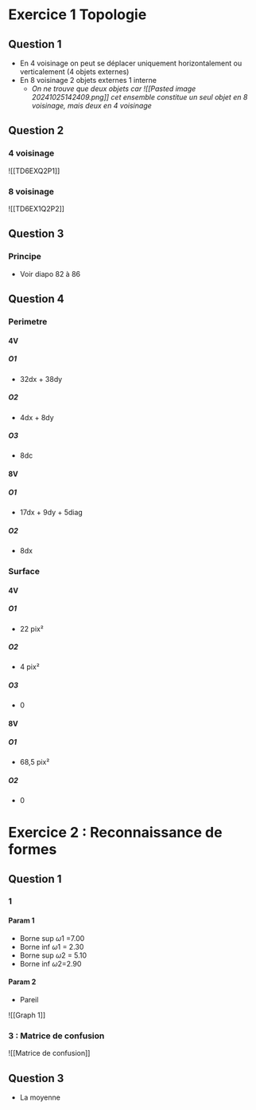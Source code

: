 # Exercice 1 Topologie
## Question 1
- En 4 voisinage on peut se déplacer uniquement horizontalement ou verticalement (4 objets externes)
- En 8 voisinage 2 objets externes 1 interne
	- *On ne trouve que deux objets car ![[Pasted image 20241025142409.png]] cet ensemble constitue un seul objet en 8 voisinage, mais deux en 4 voisinage*
## Question 2
### 4 voisinage
![[TD6EXQ2P1]]
### 8 voisinage
![[TD6EX1Q2P2]]
## Question 3
### Principe
- Voir diapo 82 à 86
## Question 4
### Perimetre
#### 4V
##### O1
- 32dx + 38dy
##### O2
- 4dx + 8dy
##### O3
- 8dc 
#### 8V
##### O1
- 17dx + 9dy + 5diag
##### O2
- 8dx
### Surface
#### 4V
##### O1 
- 22 pix²
##### O2
- 4 pix²
##### O3
- 0
#### 8V
##### O1
- 68,5 pix²
##### O2
- 0
# Exercice 2  : Reconnaissance de formes
## Question 1
### 1
#### Param 1
- Borne sup $\omega1$ =7.00
- Borne inf $\omega1$ = 2.30
- Borne sup $\omega2$ = 5.10
- Borne inf $\omega2$=2.90
#### Param 2
- Pareil

![[Graph 1]]
### 3 : Matrice de confusion
![[Matrice de confusion]]
## Question 3
- La moyenne